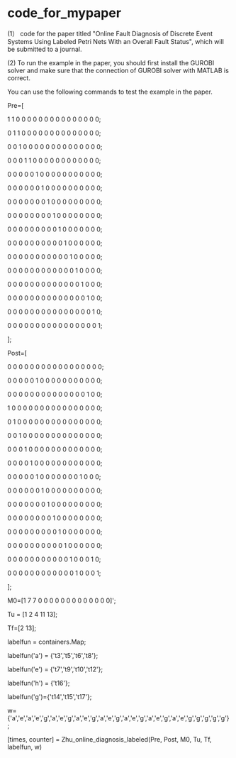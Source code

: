 # code_for_mypaper
(1） code for the paper titled "Online Fault Diagnosis of Discrete Event Systems Using Labeled Petri Nets With an Overall Fault Status", which will be submitted to a journal.

(2) To run the example in the paper, you should first install the GUROBI solver and make sure that the connection of GUROBI solver with MATLAB is correct.

You can use the following commands to test the example in the paper.


Pre=[

1     1     0     0     0     0     0     0     0     0     0     0     0     0     0     0     0;

0     1     1     0     0     0     0     0     0     0     0     0     0     0     0     0     0;

0     0     1     0     0     0     0     0     0     0     0     0     0     0     0     0     0;

0     0     0     1     1     0     0     0     0     0     0     0     0     0     0     0     0;

0     0     0     0     0     1     0     0     0     0     0     0     0     0     0     0     0;

0     0     0     0     0     0     1     0     0     0     0     0     0     0     0     0     0;

0     0     0     0     0     0     0     1     0     0     0     0     0     0     0     0     0;

0     0     0     0     0     0     0     0     1     0     0     0     0     0     0     0     0;

0     0     0     0     0     0     0     0     0     1     0     0     0     0     0     0     0;

0     0     0     0     0     0     0     0     0     0     1     0     0     0     0     0     0;

0     0     0     0     0     0     0     0     0     0     0     1     0     0     0     0     0;

0     0     0     0     0     0     0     0     0     0     0     0     1     0     0     0     0;

0     0     0     0     0     0     0     0     0     0     0     0     0     1     0     0     0;

0     0     0     0     0     0     0     0     0     0     0     0     0     0     1     0     0;

0     0     0     0     0     0     0     0     0     0     0     0     0     0     0     1     0;

0     0     0     0     0     0     0     0     0     0     0     0     0     0     0     0     1;

];

Post=[

0     0     0     0     0     0     0     0     0     0     0     0     0     0     0     0     0;

0     0     0     0     0     1     0     0     0     0     0     0     0     0     0     0     0;

0     0     0     0     0     0     0     0     0     0     0     0     0     0     1     0     0;

1     0     0     0     0     0     0     0     0     0     0     0     0     0     0     0     0;

0     1     0     0     0     0     0     0     0     0     0     0     0     0     0     0     0;

0     0     1     0     0     0     0     0     0     0     0     0     0     0     0     0     0;

0     0     0     1     0     0     0     0     0     0     0     0     0     0     0     0     0;

0     0     0     0     1     0     0     0     0     0     0     0     0     0     0     0     0;

0     0     0     0     0     1     0     0     0     0     0     0     0     1     0     0     0;

0     0     0     0     0     0     1     0     0     0     0     0     0     0     0     0     0;

0     0     0     0     0     0     0     1     0     0     0     0     0     0     0     0     0;

0     0     0     0     0     0     0     0     1     0     0     0     0     0     0     0     0;

0     0     0     0     0     0     0     0     0     1     0     0     0     0     0     0     0;

0     0     0     0     0     0     0     0     0     0     1     0     0     0     0     0     0;

0     0     0     0     0     0     0     0     0     0     0     1     0     0     0     1     0;

0     0     0     0     0     0     0     0     0     0     0     0     1     0     0     0     1;

];

M0=[1     7     7     0     0     0     0     0     0     0     0     0     0     0     0     0]';

Tu = [1     2     4    11    13];

Tf=[2    13];

labelfun = containers.Map;

labelfun('a') = {'t3','t5','t6','t8'};

labelfun('e') = {'t7','t9','t10','t12'};

labelfun('h') = {'t16'};

labelfun('g')={'t14','t15','t17'};

w={'a','e','a','e','g','a','e','g','a','e','g','a','e','g','a','e','g','a','e','g','a','e','g','g','g','g','g'};

[times, counter] = Zhu_online_diagnosis_labeled(Pre, Post, M0, Tu, Tf, labelfun, w)

